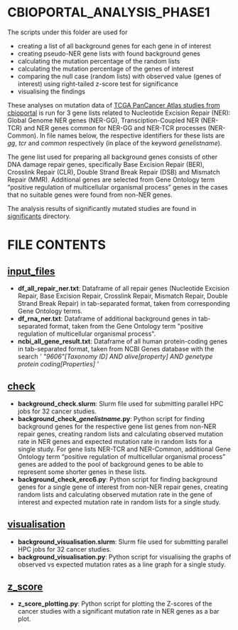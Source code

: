 # CBIOPORTAL_ANALYSIS_PHASE1
The scripts under this folder are used for 
- creating a list of all background genes for each gene in of interest
- creating pseudo-NER gene lists with found background genes
- calculating the mutation percentage of the random lists
- calculating the mutation percentage of the genes of interest
- comparing the null case (random lists) with observed value (genes of interest) using right-tailed z-score test for significance
- visualising the findings 

These analyses on mutation data of [TCGA PanCancer Atlas studies from cbioportal](https://www.cbioportal.org/study/summary?id=laml_tcga_pan_can_atlas_2018%2Cacc_tcga_pan_can_atlas_2018%2Cblca_tcga_pan_can_atlas_2018%2Clgg_tcga_pan_can_atlas_2018%2Cbrca_tcga_pan_can_atlas_2018%2Ccesc_tcga_pan_can_atlas_2018%2Cchol_tcga_pan_can_atlas_2018%2Ccoadread_tcga_pan_can_atlas_2018%2Cdlbc_tcga_pan_can_atlas_2018%2Cesca_tcga_pan_can_atlas_2018%2Cgbm_tcga_pan_can_atlas_2018%2Chnsc_tcga_pan_can_atlas_2018%2Ckich_tcga_pan_can_atlas_2018%2Ckirc_tcga_pan_can_atlas_2018%2Ckirp_tcga_pan_can_atlas_2018%2Clihc_tcga_pan_can_atlas_2018%2Cluad_tcga_pan_can_atlas_2018%2Clusc_tcga_pan_can_atlas_2018%2Cmeso_tcga_pan_can_atlas_2018%2Cov_tcga_pan_can_atlas_2018%2Cpaad_tcga_pan_can_atlas_2018%2Cpcpg_tcga_pan_can_atlas_2018%2Cprad_tcga_pan_can_atlas_2018%2Csarc_tcga_pan_can_atlas_2018%2Cskcm_tcga_pan_can_atlas_2018%2Cstad_tcga_pan_can_atlas_2018%2Ctgct_tcga_pan_can_atlas_2018%2Cthym_tcga_pan_can_atlas_2018%2Cthca_tcga_pan_can_atlas_2018%2Cucs_tcga_pan_can_atlas_2018%2Cucec_tcga_pan_can_atlas_2018%2Cuvm_tcga_pan_can_atlas_2018) is run for 3 gene lists related to Nucleotide Excision Repair (NER): Global Genome NER genes (NER-GG), Transciption-Coupled NER (NER-TCR) and NER genes common for NER-GG and NER-TCR processes (NER-Common). In file names below, the respective identifiers for these lists are _gg_, _tcr_ and _common_ respectively (in place of the keyword _genelistname_).

The gene list used for preparing all background genes consists of other DNA damage repair genes, specifically Base Excision Repair (BER), Crosslink Repair (CLR), Double Strand Break Repair (DSB) and Mismatch Repair (MMR). Additional genes are selected from Gene Ontology term “positive regulation of multicellular organismal process” genes in the cases that no suitable genes were found from non-NER genes.

The analysis results of significantly mutated studies are found in [significants](https://github.com/ilaydakaytaran/DNArepair/tree/main/cbioportal_analysis_phase1/significants) directory.

# FILE CONTENTS

## [input_files](https://github.com/ilaydakaytaran/DNArepair/blob/main/cbioportal_analysis_phase1/input_files/)
- **df_all_repair_ner.txt**: Dataframe of all repair genes (Nucleotide Excision Repair, Base Excision Repair, Crosslink Repair, Mismatch Repair, Double Strand Break Repair) in tab-separated format, taken from corresponding Gene Ontology terms.
- **df_rna_ner.txt**: Dataframe of additional background genes in tab-separated format, taken from the Gene Ontology term "positive regulation of multicellular organismal process".
- **ncbi_all_gene_result.txt**: Dataframe of all human protein-coding genes in tab-separated format, taken from NCBI Genes database with the search *' "9606"[Taxonomy ID] AND alive[property] AND genetype protein coding[Properties] '*


## [check](https://github.com/ilaydakaytaran/DNArepair/blob/main/cbioportal_analysis_phase1/check/)
- **background_check.slurm**: Slurm file used for submitting parallel HPC jobs for 32 cancer studies.
- **background_check_*genelistname*.py**: Python script for finding background genes for the respective gene list genes from non-NER repair genes, creating random lists and calculating observed mutation rate in NER genes and expected mutation rate in random lists for a single study. For gene lists NER-TCR and NER-Common, additional Gene Ontology term “positive regulation of multicellular organismal process” genes are added to the pool of background genes to be able to represent some shorter genes in these lists.
- **background_check_ercc6.py**: Python script for finding background genes for a single gene of interest from non-NER repair genes, creating random lists and calculating observed mutation rate in the gene of interest and expected mutation rate in random lists for a single study.


## [visualisation](https://github.com/ilaydakaytaran/DNArepair/blob/main/cbioportal_analysis_phase1/visualisation/)
- **background_visualisation.slurm**: Slurm file used for submitting parallel HPC jobs for 32 cancer studies.
- **background_visualisation.py**: Python script for visualising the graphs of observed vs expected mutation rates as a line graph for a single study.


## [z_score](https://github.com/ilaydakaytaran/DNArepair/blob/main/cbioportal_analysis_phase1/z_score/)
- **z_score_plotting.py**: Python script for plotting the Z-scores of the cancer studies with a significant mutation rate in NER genes as a bar plot. 
